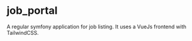 # job_portal
A regular symfony application for job listing. It uses a VueJs frontend with TailwindCSS. 
